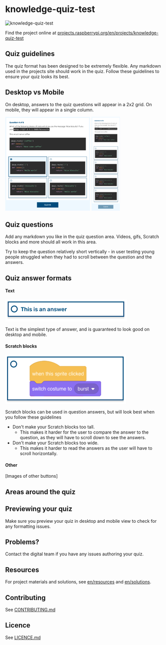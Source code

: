 # knowledge-quiz-test

![knowledge-quiz-test](banner.png)

Find the project online at [projects.raspberrypi.org/en/projects/knowledge-quiz-test](https://projects.raspberrypi.org/en/projects/knowledge-quiz-test)

## Quiz guidelines

The quiz format has been designed to be extremely flexible. Any markdown used in the projects site should work in the quiz. Follow these guidelines to ensure your quiz looks its best.

## Desktop vs Mobile

On desktop, answers to the quiz questions will appear in a 2x2 grid. On mobile, they will appear in a single column.

<img src="readmeImages/DesktopExamplePython.png" height="300"> <img src="readmeImages/MobileExamplePython.png" height="300">

## Quiz questions

Add any markdown you like in the quiz question area. Videos, gifs, Scratch blocks and more should all work in this area.

Try to keep the question relatively short vertically - in user testing young people struggled when they had to scroll between the question and the answers.

## Quiz answer formats

#### Text
![Text answer](readmeImages/TextAnswer.png)

Text is the simplest type of answer, and is guaranteed to look good on desktop and mobile.

#### Scratch blocks
![Scratch answer](readmeImages/ScratchAnswer.png)

Scratch blocks can be used in question answers, but will look best when you follow these guidelines

- Don't make your Scratch blocks too tall.
  - This makes it harder for the user to compare the answer to the question, as they will have to scroll down to see the answers.
- Don't make your Scratch blocks too wide.
  - This makes it harder to read the answers as the user will have to scroll horizontally.

#### Other
[Images of other buttons]

## Areas around the quiz

## Previewing your quiz

Make sure you preview your quiz in desktop and mobile view to check for any formatting issues.

## Problems?

Contact the digital team if you have any issues authoring your quiz.

## Resources
For project materials and solutions, see [en/resources](https://github.com/raspberrypilearning/knowledge-quiz-test/tree/master/en/resources) and [en/solutions](https://github.com/raspberrypilearning/knowledge-quiz-test/tree/master/en/solutions).

## Contributing
See [CONTRIBUTING.md](CONTRIBUTING.md)

## Licence
 See [LICENCE.md](LICENCE.md)
